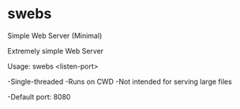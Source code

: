 # swebs
Simple Web Server (Minimal)

Extremely simple Web Server

Usage: swebs \<listen-port>

-Single-threaded
-Runs on CWD
-Not intended for serving large files

-Default port: 8080
